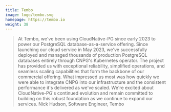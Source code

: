 ```yaml
---
title: Tembo
image: logo/tembo.svg
homepage: https://tembo.io
weight: 38
---
```


> At Tembo, we've been using CloudNative-PG since early 2023 to power our PostgreSQL database-as-a-service offering. Since launching our cloud service in May 2023, we've successfully deployed and managed thousands of production PostgreSQL databases entirely through CNPG's Kubernetes operator. The project has provided us with exceptional reliability, simplified operations, and seamless scaling capabilities that form the backbone of our commercial offering. What impressed us most was how quickly we were able to integrate CNPG into our infrastructure and the consistent performance it's delivered as we've scaled. We're excited about CloudNative-PG's continued evolution and remain committed to building on this robust foundation as we continue to expand our services. 
Nick Hudson, Software Engineer, Tembo
